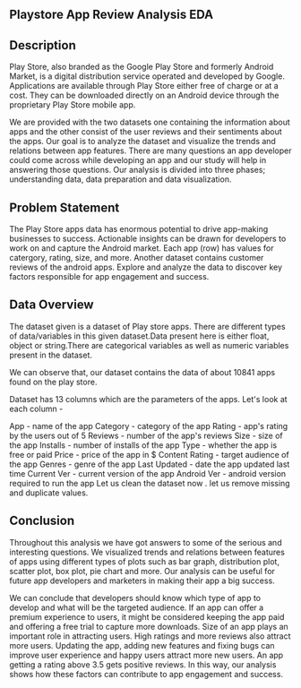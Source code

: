 
## Playstore App Review Analysis EDA
## Description
Play Store, also branded as the Google Play Store and formerly Android Market, is a digital distribution service operated and developed by Google. Applications are available through Play Store either free of charge or at a cost. They can be downloaded directly on an Android device through the proprietary Play Store mobile app.

We are provided with the two datasets one containing the information about apps and the other consist of the user reviews and their sentiments about the apps. Our goal is to analyze the dataset and visualize the trends and relations between app features. There are many questions an app developer could come across while developing an app and our study will help in answering those questions. Our analysis is divided into three phases; understanding data, data preparation and data visualization.
## Problem Statement
The Play Store apps data has enormous potential to drive app-making businesses to success. Actionable insights can be drawn for developers to work on and capture the Android market. Each app (row) has values for catergory, rating, size, and more. Another dataset contains customer reviews of the android apps. Explore and analyze the data to discover key factors responsible for app engagement and success.
## Data Overview
The dataset given is a dataset of Play store apps. There are different types of data/variables in this given dataset.Data present here is either float, object or string.There are categorical variables as well as numeric variables present in the dataset.

We can observe that, our dataset contains the data of about 10841 apps found on the play store.

Dataset has 13 columns which are the parameters of the apps. Let's look at each column -

App - name of the app
Category - category of the app
Rating - app's rating by the users out of 5
Reviews - number of the app's reviews
Size - size of the app
Installs - number of installs of the app
Type - whether the app is free or paid
Price - price of the app in $
Content Rating - target audience of the app
Genres - genre of the app
Last Updated - date the app updated last time
Current Ver - current version of the app
Android Ver - android version required to run the app
Let us clean the dataset now . let us remove missing and duplicate values.
## Conclusion 
Throughout this analysis we have got answers to some of the serious and interesting questions. We visualized trends and relations between features of apps using different types of plots such as bar graph, distribution plot, scatter plot, box plot, pie chart and more. Our analysis can be useful for future app developers and marketers in making their app a big success.

We can conclude that developers should know which type of app to develop and what will be the targeted audience. If an app can offer a premium experience to users, it might be considered keeping the app paid and offering a free trial to capture more downloads. Size of an app plays an important role in attracting users. High ratings and more reviews also attract more users. Updating the app, adding new features and fixing bugs can improve user experience and happy users attract more new users. An app getting a rating above 3.5 gets positive reviews. In this way, our analysis shows how these factors can contribute to app engagement and success.